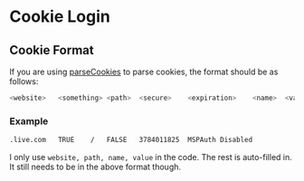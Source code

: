 # Cookie Login

## Cookie Format
<!-- link src/cookies/cookie.ts 's "parseCookies" -->
If you are using [parseCookies](../src/cookies/cookie.ts#L14) to parse cookies, the format should be as follows:
```bash
<website>	<something>	<path>	<secure>	<expiration>	<name>	<value>
```

### Example
```bash
.live.com   TRUE    /	FALSE	3784011825	MSPAuth	Disabled
```

I only use `website, path, name, value` in the code. The rest is auto-filled in. It still needs to be in the above format though.